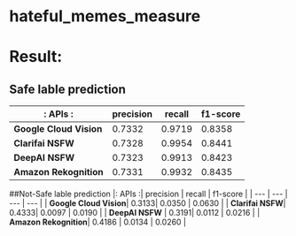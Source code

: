 # hateful_memes_measure
 
# Result:
## Safe lable prediction
|: APIs :| precision | recall | f1-score | 
| --- | --- | --- | --- |
| **Google Cloud Vision** |0.7332 | 0.9719 | 0.8358 |
| **Clarifai NSFW**  | 0.7328 | 0.9954 | 0.8441 |
| **DeepAI NSFW** | 0.7323 | 0.9913 | 0.8423 |
| **Amazon Rekognition** | 0.7331 | 0.9932 | 0.8435 |

##Not-Safe lable prediction
|: APIs :| precision | recall | f1-score | 
| --- | --- | --- | --- | 
| **Google Cloud Vision**| 0.3133| 0.0350 | 0.0630 |
| **Clarifai NSFW**| 0.4333| 0.0097 | 0.0190 |
| **DeepAI NSFW** | 0.3191| 0.0112 | 0.0216 |
| **Amazon Rekognition**| 0.4186 | 0.0134 | 0.0260 | 
